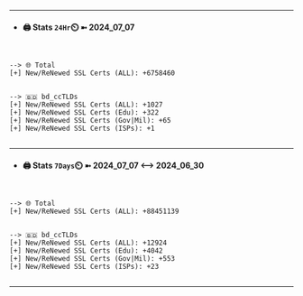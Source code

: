 

---
- #### 🖨️ **Stats** `24Hr`⏲️ ➼ 2024_07_07
```console


--> 🌐 Total
[+] New/ReNewed SSL Certs (ALL): +6758460


--> 🇧🇩 bd_ccTLDs
[+] New/ReNewed SSL Certs (ALL): +1027
[+] New/ReNewed SSL Certs (Edu): +322
[+] New/ReNewed SSL Certs (Gov|Mil): +65
[+] New/ReNewed SSL Certs (ISPs): +1


```

---
- #### 🖨️ **Stats** `7Days`⏲️ ➼ 2024_07_07 <--> 2024_06_30
```console


--> 🌐 Total
[+] New/ReNewed SSL Certs (ALL): +88451139


--> 🇧🇩 bd_ccTLDs
[+] New/ReNewed SSL Certs (ALL): +12924
[+] New/ReNewed SSL Certs (Edu): +4042
[+] New/ReNewed SSL Certs (Gov|Mil): +553
[+] New/ReNewed SSL Certs (ISPs): +23


```

---

